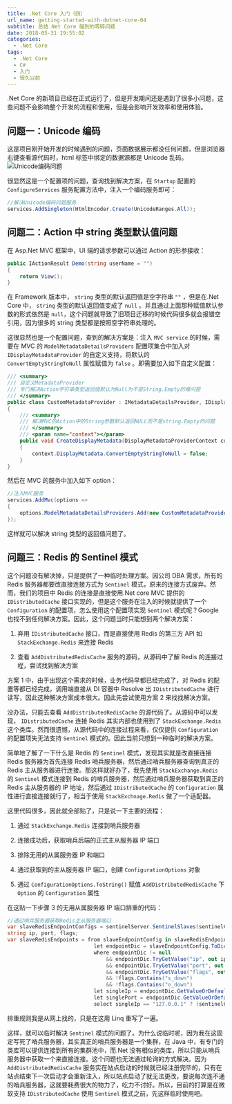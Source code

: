 ```yaml
---
title: .Net Core 入门（四）
url_name: getting-started-with-dotnet-core-04
subtitle: 总结.Net Core 碰到的零碎问题
date: 2018-05-31 19:55:02
categories:
  - .Net Core
tags:
  - .Net Core
  - C#
  - 入门
  - 很久以前
---
```


.Net Core 的新项目已经在正式运行了，但是开发期间还是遇到了很多小问题，这些问题不会影响整个开发的流程和使用，但是会影响开发效率和使用体验。

<!-- more -->

## 问题一：Unicode 编码

这是项目刚开始开发的时候遇到的问题，页面数据展示都没任何问题，但是浏览器右键查看源代码时，html 标签中绑定的数据源都是 Unicode 乱码。
![Unicode编码问题](https://image.dunbreak.cn/past/unicode-encoding-error.png)

很显然这是一个配置项的问题，查询找到解决方案，在 `Startup` 配置的 `ConfigureServices` 服务配置方法中，注入一个编码服务即可：

```csharp
//解决Unicode编码问题服务
services.AddSingleton(HtmlEncoder.Create(UnicodeRanges.All));
```

## 问题二：Action 中 string 类型默认值问题

在 Asp.Net MVC 框架中，UI 端的请求参数可以通过 Action 的形参接收：

```csharp
public IActionResult Demo(string userName = "")
{
    return View();
}
```

在 Framework 版本中， `string` 类型的默认返回值是空字符串 `""` ，但是在.Net Core 中， `string` 类型的默认返回值变成了 `null` 。并且通过上面那种赋值默认参数的形式依然是 `null`，这个问题就导致了旧项目迁移的时候代码很多就会报错空引用，因为很多的 string 类型都是按照空字符串处理的。

这很显然也是一个配置问题，查到的解决方案是：注入 `MVC service` 的时候，需要在 MVC 的 `ModelMetadataDetailsProviders` 配置项集合中加入对 `IDisplayMetadataProvider` 的自定义支持，将默认的 `ConvertEmptyStringToNull` 属性赋值为 `false` 。即需要加入如下自定义配置：

```csharp
/// <summary>
/// 自定义MetadataProvider
/// 专门解决Action字符串类型返回值默认为Null为不是String.Empty的难问题
/// </summary>
public class CustomMetadataProvider : IMetadataDetailsProvider, IDisplayMetadataProvider
{
    /// <summary>
    /// 解决MVC的Action中的String参数默认返回NULL而不是string.Empty的问题
    /// </summary>
    /// <param name="context"></param>
    public void CreateDisplayMetadata(DisplayMetadataProviderContext context)
    {
        context.DisplayMetadata.ConvertEmptyStringToNull = false;
    }
}
```

然后在 MVC 的服务中加入如下 option：

```csharp
//注入MVC服务
services.AddMvc(options =>
{
    options.ModelMetadataDetailsProviders.Add(new CustomMetadataProvider());
});
```

这样就可以解决 string 类型的返回值问题了。

## 问题三：Redis 的 Sentinel 模式

这个问题没有解决掉，只是提供了一种临时处理方案。因公司 DBA 需求，所有的 Redis 服务器都要改直接连接方式为 `Sentinel` 模式，原来的连接方式废弃。然而，我们的项目中 Redis 的连接是直接使用.Net core MVC 提供的 `IDistributedCache` 接口实现的，但是这个服务在注入的时候就提供了一个 `Configuration` 的配置项，怎么使用这个配置项实现 `Sentinel` 模式呢？Google 也找不到任何解决方案。因此，这个问题当时只能想到两个解决方案：

1. 弃用 `IDistributedCache` 接口，而是直接使用 Redis 的第三方 API 如 `StackExchange.Redis` 来连接 Redis

2. 查看 `AddDistributedRedisCache` 服务的源码，从源码中了解 Redis 的连接过程，尝试找到解决方案

方案 1 中，由于出现这个需求的时候，业务代码早都已经完成了，对 Redis 的配置等都已经完成，调用端直接从 DI 容器中 Resolve 出 `IDistributedCache` 进行读写，因此这种解决方案成本很大。因此先尝试使用方案 2 来找找解决方案。

没办法，只能去查看 `AddDistributedRedisCache` 的源代码了。从源码中可以发现， `IDistributedCache` 连接 Redis 其实内部也使用到了 `StackExchange.Redis` 这个类库。然而很遗憾，从源代码中的连接过程来看，仅仅提供 `Configuration` 的配置项失无法支持 `Sentinel` 模式的。因此当前只想到一种临时的解决方案。

简单地了解了一下什么是 Redis 的 `Sentinel` 模式，发现其实就是改直接连接 Redis 服务器为首先连接 Redis 哨兵服务器，然后通过哨兵服务器查询到真正的 Redis 主从服务器进行连接。那这样就好办了，我先使用 `StackExchange.Redis` 的 `Sentinel` 模式连接到 Redis 的哨兵服务器，然后通过哨兵服务器获取到真正的 Redis 主从服务器的 IP 地址，然后通过 `IDistributedCache` 的 `Configuration` 属性进行直接连接就行了，相当于使用 `StackExchnage.Redis` 做了一个适配器。

这里代码很多，因此就全部贴了，只是说一下主要的流程：

1. 通过 `StackExchange.Redis` 连接到哨兵服务器

2. 连接成功后，获取哨兵后端的正式主从服务器 IP 端口

3. 排除无用的从属服务器 IP 和端口

4. 通过获取到的主从服务器 IP 端口，创建 `ConfigurationOptions` 对象

5. 通过 `ConfigurationOptions.ToString()` 赋值 `AddDistributedRedisCache` 下 `Option` 的 `Configuration` 属性

在这贴一下步骤 3 的无用从属服务器 IP 端口排重的代码：

```csharp
//通过哨兵服务器获取Redis主从服务器端口
var slaveRedisEndpointConfigs = sentinelServer.SentinelSlaves(sentinelConfig.ServiceName);
string ip, port, flags;
var slaveRedisEndpoints = from slaveEndpointConfig in slaveRedisEndpointConfigs
                            let endpointDic = slaveEndpointConfig.ToDictionary()
                            where endpointDic != null
                                && endpointDic.TryGetValue("ip", out ip)
                                && endpointDic.TryGetValue("port", out port)
                                && endpointDic.TryGetValue("flags", out flags)
                                && !flags.Contains("s_down")
                                && !flags.Contains("o_down")
                            let singleIp = endpointDic.GetValueOrDefault("ip", "")
                            let singlePort = endpointDic.GetValueOrDefault("port", "")
                            select singleIp == "127.0.0.1" ? (sentinelConfig.EndPoints.First() as IPEndPoint).Address.ToString() : $"{ singleIp }:{ singlePort }";
```

排重规则我是从网上找的，只是在这用 Linq 重写了一遍。

这样，就可以临时解决 `Sentinel` 模式的问题了。为什么说临时呢，因为我在这固定写死了哨兵服务器，其实真正的哨兵服务器是一个集群，在 Java 中，有专门的类库可以提供连接到所有的集群池中，而.Net 没有相似的类库，所以只能从哨兵服务器中获取一个来直接连接。这个问题也无法通过轮询的方式解决。因为 `AddDistributedRedisCache` 服务实在站点启动的时候就已经注册完毕的，只有在站点结束下一次启动才会重新注入，所以站点启动了就无法更改，要说每次连不通的哨兵服务器，这就要耗费很大的物力了，吃力不讨好。所以，目前的打算是在微软支持 `IDistributedCache` 使用 `Sentinel` 模式之前，先这样临时使用吧。
